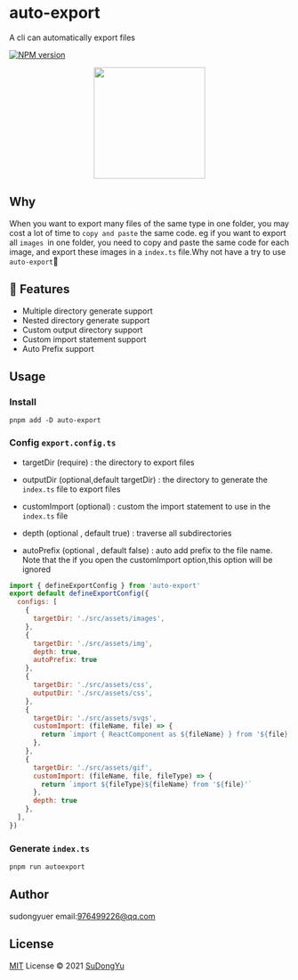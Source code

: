 # auto-export

A cli can automatically export files

[![NPM version](https://img.shields.io/github/package-json/v/sudongyuer/auto-export)](https://www.npmjs.com/package/auto-export)


<p align='center'>
<img src='https://git.poker/sudongyuer/image-bed/blob/master/20220710/---assets----images----a.159jjelqs5hc.png?raw=true' width='200'/>
</p>

## Why

When you want to export many files of the same type in one folder, you may cost a lot of time to `copy and paste` the same code. eg if you want to export all `images `in one folder, you need to copy and paste the same code for each image, and export these images in a `index.ts` file.Why not have a try to use `auto-export`👻

## 🚀 Features
- Multiple directory generate support
- Nested directory generate support
- Custom output directory support
- Custom import statement support
- Auto Prefix support

## Usage

### Install

```ball
pnpm add -D auto-export
```

### Config `export.config.ts`

- targetDir (require) : the directory to export files

- outputDir (optional,default targetDir) : the directory to generate the `index.ts` file to export files

- customImport (optional) : custom the import statement to use in the `index.ts` file 

- depth (optional , default true) : traverse all subdirectories

- autoPrefix (optional , default false) : auto add prefix to the file name. Note that the if you open the customImport option,this option will be ignored

```js
import { defineExportConfig } from 'auto-export'
export default defineExportConfig({
  configs: [
    {
      targetDir: './src/assets/images',
    },
    {
      targetDir: './src/assets/img',
      depth: true,
      autoPrefix: true
    },
    {
      targetDir: './src/assets/css',
      outputDir: './src/assets/css',
    },
    {
      targetDir: './src/assets/svgs',
      customImport: (fileName, file) => {
        return `import { ReactComponent as ${fileName} } from '${file}'`
      },
    },
    {
      targetDir: './src/assets/gif',
      customImport: (fileName, file, fileType) => {
        return `import ${fileType}${fileName} from '${file}'`
      },
      depth: true
    },
  ],
})

```

### Generate `index.ts`

```bash
pnpm run autoexport
```

## Author

sudongyuer email:976499226@qq.com

## License

[MIT](./LICENSE) License © 2021 [SuDongYu](https://github.com/sudongyuer)
